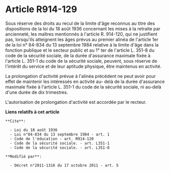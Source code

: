 # Article R914-129

Sous réserve des droits au recul de la limite d'âge reconnus au titre des dispositions de la loi du 18 août 1936 concernant
les mises à la retraite par ancienneté, les maîtres mentionnés à l'article R. 914-120, qui ne justifient pas, lorsqu'ils
atteignent les âges prévus au premier alinéa de l'article 1er de la loi n° 84-834 du 13 septembre 1984 relative à la limite
d'âge dans la fonction publique et le secteur public et au 1° ter de l'article L. 351-8 du code de la sécurité sociale, de la
durée d'assurance maximale fixée à l'article L. 351-1 du code de la sécurité sociale, peuvent, sous réserve de l'intérêt du
service et de leur aptitude physique, être maintenus en activité. 

La prolongation d'activité prévue à l'alinéa précédent ne peut avoir pour effet de maintenir les intéressés en activité au-
delà de la durée d'assurance maximale fixée à l'article L. 351-1 du code de la sécurité sociale, ni au-delà d'une durée de
dix trimestres. 

L'autorisation de prolongation d'activité est accordée par le recteur.

**Liens relatifs à cet article**

	**Cite**:

	  - Loi du 18 août 1936
	  - Loi n°84-834 du 13 septembre 1984 - art. 1
	  - Code de l'éducation - art. R914-120
	  - Code de la sécurité sociale. - art. L351-1
	  - Code de la sécurité sociale. - art. L351-8

	**Modifié par**:

	  - Décret n°2011-1316 du 17 octobre 2011 - art. 5
